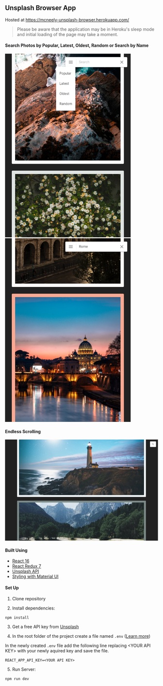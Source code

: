 ## Unsplash Browser App
 
Hosted at https://mcneely-unsplash-browser.herokuapp.com/
> Please be aware that the application may be in Heroku's sleep mode and initial loading of the page may take a moment.  

#### Search Photos by Popular, Latest, Oldest, Random or Search by Name
![Search Photos by Popular, Latest, or Random](/images/img1.png "Search Photos by Popular, Latest, or Random") ![Search by Name](/images/img2.png "Search Photos by Name")  

#### Endless Scrolling
![Endless Scrolling](/images/img3.png "Endless Scrolling")


#### Built Using

  * [React 16](https://reactjs.org/ "ReactJS's Homepage")  
  * [React Redux 7](https://react-redux.js.org/ "React Redux's Homepage")  
  * [Unsplash API](https://unsplash.com/developers "Unsplash Developer Page")  
  * [Styling with Material UI](https://material-ui.com/ "Material UI's Homepage")  
  
  
#### Set Up  

1. Clone repository 
  
2. Install dependencies:
``` 
npm install
```  
  
3. Get a free API key from [Unsplash](https://unsplash.com/developers "Unsplash Developer Page")  
  
4. In the root folder of the project create a file named `.env` ([Learn more](https://create-react-app.dev/docs/adding-custom-environment-variables/ "Adding Custom Enviornment Variables in React"))  
  
In the newly created `.env` file add the following line replacing \<YOUR API KEY\> with your newly aquired key and save the file.
```
REACT_APP_API_KEY=<YOUR API KEY>
``` 
  
5. Run Server:
```
npm run dev
```
  



